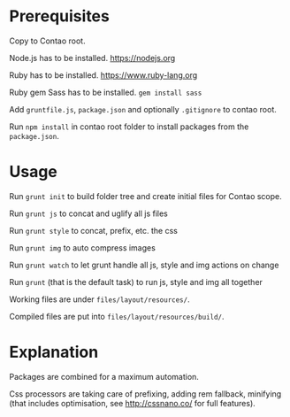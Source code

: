 # Prerequisites

Copy to Contao root.

Node.js has to be installed. https://nodejs.org

Ruby has to be installed. https://www.ruby-lang.org

Ruby gem Sass has to be installed. `gem install sass`

Add `gruntfile.js`, `package.json` and optionally `.gitignore` to contao root.

Run `npm install` in contao root folder to install packages from the `package.json`.

# Usage

Run `grunt init` to build folder tree and create initial files for Contao scope.

Run `grunt js` to concat and uglify all js files

Run `grunt style` to concat, prefix, etc. the css

Run `grunt img` to auto compress images

Run `grunt watch` to let grunt handle all js, style and img actions on change

Run `grunt` (that is the default task) to run js, style and img all together

Working files are under `files/layout/resources/`.

Compiled files are put into `files/layout/resources/build/`.

# Explanation

Packages are combined for a maximum automation.

Css processors are taking care of prefixing, adding rem fallback, minifying (that
includes optimisation, see http://cssnano.co/ for full features).